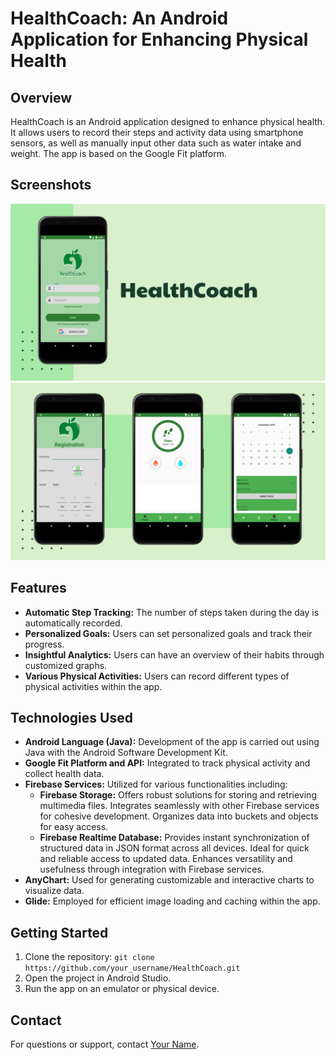 # **HealthCoach: An Android Application for Enhancing Physical Health**

## Overview

HealthCoach is an Android application designed to enhance physical health. It allows users to record their steps and activity data using smartphone sensors, as well as manually input other data such as water intake and weight. The app is based on the Google Fit platform.

## Screenshots

![Screenshot 1](screenshots/img1.png)
![Screenshot 2](screenshots/img2.png)


## Features

- **Automatic Step Tracking:** The number of steps taken during the day is automatically recorded.
- **Personalized Goals:** Users can set personalized goals and track their progress.
- **Insightful Analytics:** Users can have an overview of their habits through customized graphs.
- **Various Physical Activities:** Users can record different types of physical activities within the app.

## Technologies Used

- **Android Language (Java):** Development of the app is carried out using Java with the Android Software Development Kit.
- **Google Fit Platform and API:** Integrated to track physical activity and collect health data.
- **Firebase Services:** Utilized for various functionalities including:
  - **Firebase Storage:** Offers robust solutions for storing and retrieving multimedia files. Integrates seamlessly with other Firebase services for cohesive development. Organizes data into buckets and objects for easy access.
  - **Firebase Realtime Database:** Provides instant synchronization of structured data in JSON format across all devices. Ideal for quick and reliable access to updated data. Enhances versatility and usefulness through integration with Firebase services.
- **AnyChart:** Used for generating customizable and interactive charts to visualize data.
- **Glide:** Employed for efficient image loading and caching within the app.


## Getting Started
1. Clone the repository: `git clone https://github.com/your_username/HealthCoach.git`
2. Open the project in Android Studio.
3. Run the app on an emulator or physical device.

## Contact
For questions or support, contact [Your Name](mailto:youremail@example.com).
